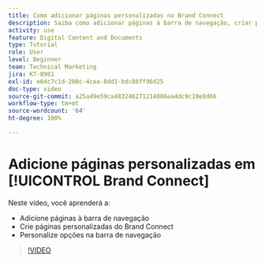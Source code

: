 ```yaml
---
title: Como adicionar páginas personalizadas no Brand Connect
description: Saiba como adicionar páginas à barra de navegação, criar páginas personalizadas e personalizar opções na barra de navegação no Brand Connect para [!UICONTROL Workfront DAM].
activity: use
feature: Digital Content and Documents
type: Tutorial
role: User
level: Beginner
team: Technical Marketing
jira: KT-8981
exl-id: e6dc7c1d-200c-4cea-8dd1-bdc86ff96d25
doc-type: video
source-git-commit: a25a49e59ca483246271214886ea4dc9c10e8d66
workflow-type: tm+mt
source-wordcount: '64'
ht-degree: 100%

---
```


# Adicione páginas personalizadas em [!UICONTROL Brand Connect]

Neste vídeo, você aprenderá a:

* Adicione páginas à barra de navegação
* Crie páginas personalizadas do Brand Connect
* Personalize opções na barra de navegação

>[!VIDEO](https://video.tv.adobe.com/v/335243/?quality=12&learn=on)
